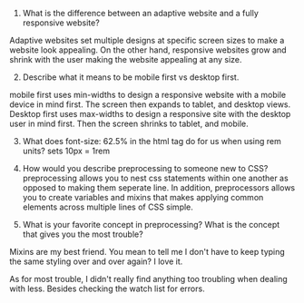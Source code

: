 1. What is the difference between an adaptive website and a fully responsive website?

Adaptive websites set multiple designs at specific screen sizes to make a website look appealing. On the other hand, responsive websites grow and shrink with the user making the website appealing at any size.

2. Describe what it means to be mobile first vs desktop first.

mobile first uses min-widths to design a responsive website with a mobile device in mind first. The screen then expands to tablet, and desktop views.  Desktop first uses max-widths to design a responsive site with the desktop user in mind first.  Then the screen shrinks to tablet, and mobile.

3. What does font-size: 62.5% in the html tag do for us when using rem units?
sets 10px = 1rem

4. How would you describe preprocessing to someone new to CSS?
preprocessing allows you to nest css statements within one another as opposed to making them seperate line.  In addition, preprocessors allows you to create variables and mixins that makes applying common elements across multiple lines of CSS simple.

5. What is your favorite concept in preprocessing? What is the concept that gives you the most trouble?

Mixins are my best friend. You mean to tell me I don't have to keep typing the same styling over and over again? I love it.

As for most trouble,  I didn't really find anything too troubling when dealing with less.  Besides checking the watch list for errors.